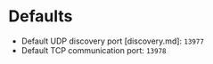 # Defaults

* Default UDP discovery port [discovery.md]: `13977`
* Default TCP communication port: `13978`